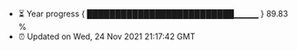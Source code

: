- ⏳ Year progress { ██████████████████████████▁▁▁▁ } 89.83 %
- ⏰ Updated on Wed, 24 Nov 2021 21:17:42 GMT

